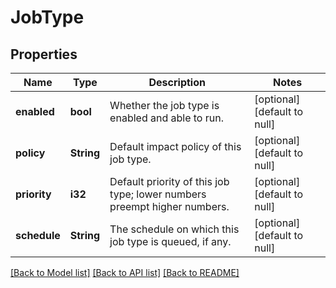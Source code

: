 # JobType

## Properties
Name | Type | Description | Notes
------------ | ------------- | ------------- | -------------
**enabled** | **bool** | Whether the job type is enabled and able to run. | [optional] [default to null]
**policy** | **String** | Default impact policy of this job type. | [optional] [default to null]
**priority** | **i32** | Default priority of this job type; lower numbers preempt higher numbers. | [optional] [default to null]
**schedule** | **String** | The schedule on which this job type is queued, if any. | [optional] [default to null]

[[Back to Model list]](../README.md#documentation-for-models) [[Back to API list]](../README.md#documentation-for-api-endpoints) [[Back to README]](../README.md)


